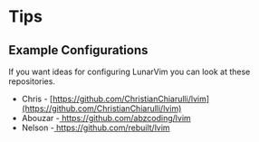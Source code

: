 # Tips

## Example Configurations
If you want ideas for configuring LunarVim you can look at these repositories.

* Chris - [https://github.com/ChristianChiarulli/lvim](https://github.com/ChristianChiarulli/lvim)
* Abouzar -[  https://github.com/abzcoding/lvim ](  https://github.com/abzcoding/lvim )
* Nelson -[  https://github.com/rebuilt/lvim ](  https://github.com/rebuilt/lvim )
